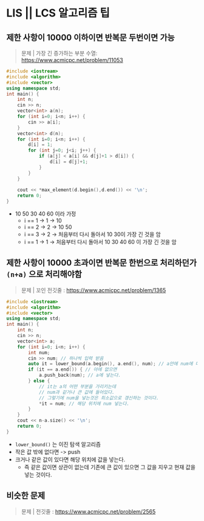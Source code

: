 # LIS || LCS 알고리즘 팁
## 제한 사항이 10000 이하이면 반복문 두번이면 가능
> 문제 | 가장 긴 증가하는 부분 수열: https://www.acmicpc.net/problem/11053   
   
```c++
#include <iostream>
#include <algorithm>
#include <vector>
using namespace std;
int main() {
    int n;
    cin >> n;
    vector<int> a(n);
    for (int i=0; i<n; i++) {
        cin >> a[i];
    }
    vector<int> d(n);
    for (int i=0; i<n; i++) {
        d[i] = 1;
        for (int j=0; j<i; j++) {
            if (a[j] < a[i] && d[j]+1 > d[i]) {
                d[i] = d[j]+1;
            }
        }
    }
    
    cout << *max_element(d.begin(),d.end()) << '\n';
    return 0;
}
```
* 10 50 30 40 60 이라 가정
  * i == 1 -> 1 -> 10
  * i == 2 -> 2 -> 10 50
  * i == 3 -> 2 -> 처음부터 다시 돌아서 10 30이 가장 긴 것을 암
  * i == 1 -> 1 -> 처음부터 다시 돌아서 10 30 40 60 이 가장 긴 것을 암

## 제한 사항이 10000 초과이면 반복문 한번으로 처리하던가 `(n+a)` 으로 처리해야함 
> 문제 | 꼬인 전깃줄 : https://www.acmicpc.net/problem/1365   
   
```c++
#include <iostream>
#include <algorithm>
#include <vector>
using namespace std;
int main() {
    int n;
    cin >> n;
    vector<int> a;
    for (int i=0; i<n; i++) {
        int num;
        cin >> num; // 하나씩 입력 받음
        auto it = lower_bound(a.begin(), a.end(), num); // a안에 num에 대해 크거나 같은 값이 있냐
        if (it == a.end()) { // 아에 없으면
            a.push_back(num); // a에 넣는다.
        } else {
            // it는 a의 어떤 부분을 가리키는데
            // num과 같거나 큰 값에 들어있다.
            // 그렇기에 num을 넣는것은 최소값으로 갱신하는 것이다.
            *it = num; // 해당 위치에 num 넣는다.
        }
    }
    cout << n-a.size() << '\n';
    return 0;
}
```
* `lower_bound()` 는 이진 탐색 알고리즘
* 작은 값 밖에 없다면 -> push
* 크거나 같은 값이 있다면 해당 위치에 값을 넣는다.
   * 즉 같은 값이면 상관이 없는데 기존에 큰 값이 있으면 그 값을 지우고 현재 값을 넣는 것이다.   

## 비슷한 문제
> 문제 | 전깃줄 : https://www.acmicpc.net/problem/2565 
